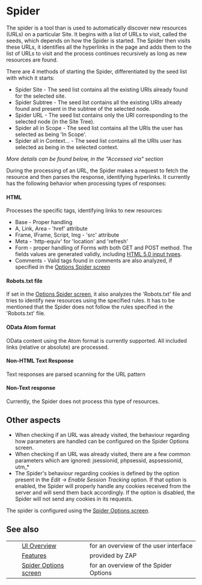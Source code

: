 # Spider #

The spider is a tool than is used to automatically discover new resources (URLs) on a particular Site. It begins with a list of URLs to visit, called the seeds, which depends on how the Spider is started. The Spider then visits these URLs, it identifies all the hyperlinks in the page and adds them to the list of URLs to visit and the process continues recursively as long as new resources are found.

There are 4 methods of starting the Spider, differentiated by the seed list with which it starts:

 *  Spider Site - The seed list contains all the existing URIs already found for the selected site.
 *  Spider Subtree - The seed list contains all the existing URIs already found and present in the subtree of the selected node.
 *  Spider URL - The seed list contains only the URI corresponding to the selected node (in the Site Tree).
 *  Spider all in Scope - The seed list contains all the URIs the user has selected as being 'In Scope'.
 *  Spider all in Context... - The seed list contains all the URIs user has selected as being in the selected context.

*More details can be found below, in the "Accessed via" section* 

During the processing of an URL, the Spider makes a request to fetch the resource and then parses the response, identifying hyperlinks. It currently has the following behavior when processing types of responses:

#### HTML ####

Processes the specific tags, identifying links to new resources:

 *  Base - Proper handling
 *  A, Link, Area - 'href' attribute
 *  Frame, IFrame, Script, Img - 'src' attribute
 *  Meta - 'http-equiv' for 'location' and 'refresh'
 *  Form - proper handling of Forms with both GET and POST method. The fields values are generated validly, including [HTML 5.0 input types][].
 *  Comments - Valid tags found in comments are also analyzed, if specified in the [Options Spider screen][]

#### Robots.txt file ####

If set in the [Options Spider screen][], it also analyzes the 'Robots.txt' file and tries to identify new resources using the specified rules. It has to be mentioned that the Spider does not follow the rules specified in the 'Robots.txt' file.

#### OData Atom format ####

OData content using the Atom format is currently supported. All included links (relative or absolute) are processed.

#### Non-HTML Text Response ####

Text responses are parsed scanning for the URL pattern

#### Non-Text response ####

Currently, the Spider does not process this type of resources.

## Other aspects ##

 *  When checking if an URL was already visited, the behaviour regarding how parameters are handled can be configured on the Spider Options screen.
 *  When checking if an URL was already visited, there are a few common parameters which are ignored: jsessionid, phpsessid, aspsessionid, utm\_\*
 *  The Spider's behaviour regarding cookies is defined by the option present in the *Edit -> Enable Session Tracking* option. If that option is enabled, the Spider will properly handle any cookies received from the server and will send them back accordingly. If the option is disabled, the Spider will not send any cookies in its requests.

The spider is configured using the [Spider Options screen][Options Spider screen].

## See also ##

<table> 
 <tbody>
  <tr> 
   <td>&nbsp;&nbsp;&nbsp;&nbsp;</td> 
   <td><a href="HelpUiOverview" rel="nofollow">UI Overview</a></td> 
   <td>for an overview of the user interface</td> 
  </tr> 
  <tr> 
   <td>&nbsp;&nbsp;&nbsp;&nbsp;</td> 
   <td><a href="HelpStartConceptsConcepts" rel="nofollow">Features</a></td> 
   <td>provided by ZAP</td> 
  </tr> 
  <tr> 
   <td>&nbsp;&nbsp;&nbsp;&nbsp;</td> 
   <td><a href="HelpUiDialogsOptionsSpider" rel="nofollow">Spider Options screen</a></td> 
   <td>for an overview of the Spider Options</td> 
  </tr> 
 </tbody>
</table>


[HTML 5.0 input types]: http://www.w3schools.com/html5/html5_form_input_types.asp
[Options Spider screen]: HelpUiDialogsOptionsSpider